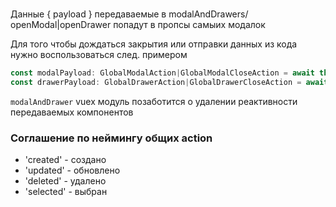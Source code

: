 ###
Данные { payload } передаваемые в modalAndDrawers/ openModal|openDrawer попадут в пропсы самыих модалок


Для того чтобы дождаться закрытия или отправки данных из кода нужно воспользоваться след. примером
```typescript
const modalPayload: GlobalModalAction|GlobalModalCloseAction = await this.$store.dispatch("modalAndDrawer/openModal", ModalComponent)
const drawerPayload: GlobalDrawerAction|GlobalDrawerCloseAction = await this.$store.dispatch("modalAndDrawer/openDrawer", {component: DrawerComponent, payload: {}})
```

```modalAndDrawer``` vuex модуль позаботится о удалении реактивности передаваемых компонентов


### Соглашение по неймингу общих action
* 'created' - создано
* 'updated' - обновлено
* 'deleted' - удалено
* 'selected' - выбран

